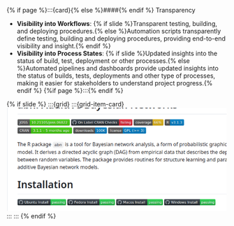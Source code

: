 {% if page %}:::{card}{% else %}####{% endif %} Transparency
- **Visibility into Workflows**: {% if slide %}Transparent testing, building, and deploying procedures.{% else %}Automation scripts transparently define testing, building and deploying procedures, providing end-to-end visibility and insight.{% endif %}
- **Visibility into Process States**: {% if slide %}Updated insights into the status of build, test, deployment or other processes.{% else %}Automated pipelines and dashboards provide updated insights into the status of builds, tests, deployments and other type of processes, making it easier for stakeholders to understand project progress.{% endif %}
{%if page %}:::{% endif %}

{% if slide %}
:::{grid}
:::{grid-item-card} 
![Transparent Reporting Status Badges](./status_badge_example.png)
:::
:::
{% endif %}

